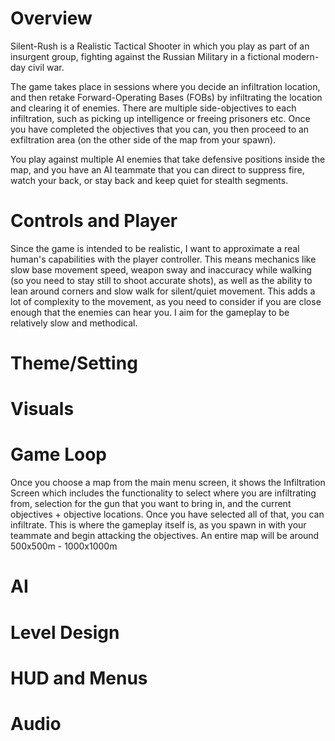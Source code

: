 # Overview
Silent-Rush is a Realistic Tactical Shooter in which you play as part of an insurgent group, fighting against the Russian Military in a fictional modern-day civil war.

The game takes place in sessions where you decide an infiltration location, and then retake Forward-Operating Bases (FOBs) by infiltrating the location and clearing it of enemies. There are multiple side-objectives to each infiltration, such as picking up intelligence or freeing prisoners etc.
Once you have completed the objectives that you can, you then proceed to an exfiltration area (on the other side of the map from your spawn).

You play against multiple AI enemies that take defensive positions inside the map, and you have an AI teammate that you can direct to suppress fire, watch your back, or stay back and keep quiet for stealth segments. 
# Controls and Player 
Since the game is intended to be realistic, I want to approximate a real human's capabilities with the player controller. This means mechanics like slow base movement speed, weapon sway and inaccuracy while walking (so you need to stay still to shoot accurate shots), as well as the ability to lean around corners and slow walk for silent/quiet movement. This adds a lot of complexity to the movement, as you need to consider if you are close enough that the enemies can hear you. I aim for the gameplay to be relatively slow and methodical.
# Theme/Setting

# Visuals

# Game Loop
Once you choose a map from the main menu screen, it shows the Infiltration Screen which includes the functionality to select where you are infiltrating from, selection for the gun that you want to bring in, and the current objectives + objective locations. Once you have selected all of that, you can infiltrate. This is where the gameplay itself is, as you spawn in with your teammate and begin attacking the objectives. An entire map will be around 500x500m - 1000x1000m

# AI

# Level Design

# HUD and Menus

# Audio
